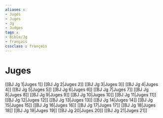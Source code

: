 ```yaml
---
aliases : 
- Juges
- Juges
- Jg
- Judges
tags : 
- Bible/Jg
- français
cssclass : français
---
```


# Juges

[[BJ Jg 1|Juges 1]]
[[BJ Jg 2|Juges 2]]
[[BJ Jg 3|Juges 3]]
[[BJ Jg 4|Juges 4]]
[[BJ Jg 5|Juges 5]]
[[BJ Jg 6|Juges 6]]
[[BJ Jg 7|Juges 7]]
[[BJ Jg 8|Juges 8]]
[[BJ Jg 9|Juges 9]]
[[BJ Jg 10|Juges 10]]
[[BJ Jg 11|Juges 11]]
[[BJ Jg 12|Juges 12]]
[[BJ Jg 13|Juges 13]]
[[BJ Jg 14|Juges 14]]
[[BJ Jg 15|Juges 15]]
[[BJ Jg 16|Juges 16]]
[[BJ Jg 17|Juges 17]]
[[BJ Jg 18|Juges 18]]
[[BJ Jg 19|Juges 19]]
[[BJ Jg 20|Juges 20]]
[[BJ Jg 21|Juges 21]]
